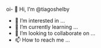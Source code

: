 oi- 👋 Hi, I’m @tiagoshelby
- 👀 I’m interested in ...
- 🌱 I’m currently learning ...
- 💞️ I’m looking to collaborate on ...
- 📫 How to reach me ...

<!---
tiagoshelby/tiagoshelby is a ✨ special ✨ repository because its `README.md` (this file) appears on your GitHub profile.
You can click the Preview link to take a look at your changes.
--->
